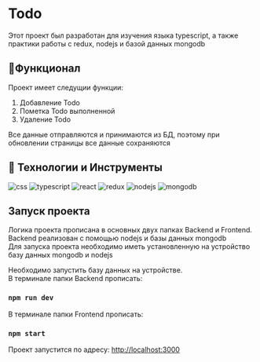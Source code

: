 # Todo

Этот проект был разработан для изучения языка typescript, а также практики работы с redux, nodejs и базой данных mongodb

## 📘Функционал 
Проект имеет следущии функции: 
1. Добавление Todo
2. Пометка Todo выполненной
3. Удаление Todo

Все данные отправляются и принимаются из БД, поэтому при обновлении страницы все данные сохраняются

## 🔧 Технологии и Инструменты
<div>
    <img src="https://img.shields.io/badge/-CSS-000000?style=for-the-badge&logo=CSS3&logoColor=548fc7" alt="css"/>
    <img src="https://img.shields.io/badge/-TYPESCRIPT-000000?style=for-the-badge&logo=typescript" alt="typescript"/>
    <img src="https://img.shields.io/badge/-REACT-000000?style=for-the-badge&logo=REACT" alt="react"/>
    <img src="https://img.shields.io/badge/-REDUX-000000?style=for-the-badge&logo=REDUX&logoColor=893dbf" alt="redux"/>
    <img src="https://img.shields.io/badge/-NODE-000000?style=for-the-badge&logo=NODE.JS&logoColor=23b84d" alt="nodejs"/>
    <img src="https://img.shields.io/badge/-MongoDB-000000?style=for-the-badge&logo=mongodb&logoColor=23b84d" alt="mongodb"/>
</div>

## Запуск проекта

Логика проекта прописана в основных двух папках Backend и Frontend.<br>
Backend реализован с помощью nodejs и базы данных mongodb<br>
Для запуска проекта необходимо иметь установленную на устройство базу данных mongodb и nodejs

Необходимо запустить базу данных на устройстве.<br>
В терминале папки Backend прописать:

### `npm run dev`
В терминале папки Frontend прописать:


### `npm start`

Проект запустится по адресу: [http://localhost:3000](http://localhost:3000)


